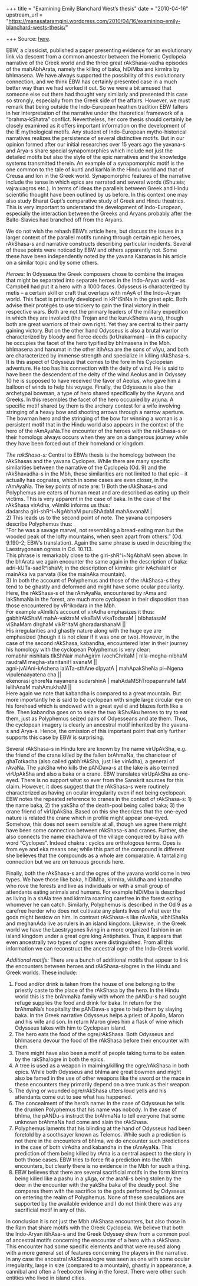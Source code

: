 +++
title = "Examining Emily Blanchard West’s thesis"
date = "2010-04-16"
upstream_url = "https://manasataramgini.wordpress.com/2010/04/16/examining-emily-blanchard-wests-thesis/"

+++
Source: [here](https://manasataramgini.wordpress.com/2010/04/16/examining-emily-blanchard-wests-thesis/).

EBW, a classicist, published a paper presenting evidence for an
evolutionary link via descent from a common ancestor between the Homeric
Cyclopeia narrative of the Greek world and the three great
rAkShasa-vadha episodes of the mahAbhArata, namely the killing of baka,
hiDiMba and kirmIra by bhImasena. We have always supported the
possibility of this evolutionary connection, and we think EBW has
certainly presented case in a much better way than we had worked it out.
So we were a bit amused that someone else out there had thought very
similarly and presented this case so strongly, especially from the Greek
side of the affairs. However, we must remark that being outside the
Indo-European heathen tradition EBW falters in her interpretation of the
narrative under the theoretical framework of a “brahma-kShatra”
conflict. Nevertheless, her core thesis should certainly be closely
examined as it offers important information on the development of the IE
mythological motifs. Any student of Indo-European mytho-historical
narratives realizes the persistence of several distinctive motifs. But
in our opinion formed after our initial researches over 15 years ago the
yavana-s and Arya-s share special synapomorphies which include not just
the detailed motifs but also the style of the epic narratives and the
knowledge systems transmitted therein. An example of a synapomorphic
motif is the one common to the tale of kunti and karNa in the Hindu
world and that of Creusa and Ion in the Greek world. Synapomorphic
features of the narrative include the tense in which epics are narrated
and several words (iShu:eis; vajra:uagros etc.). In terms of ideas the
parallels between Greek and Hindu scientific thought have been outlined
by us before. In this context one may also study Bharat Gupt’s
comparative study of Greek and Hindu theatrics. This is very important
to understand the development of Indo-European, especially the
interaction between the Greeks and Aryans probably after the
Balto-Slavics had branched off from the Aryans.

We do not wish the rehash EBW’s article here, but discuss the issues in
a larger context of the parallel motifs running through certain epic
heroes, rAkShasa-s and narrative constructs describing particular
incidents. Several of these points were noticed by EBW and others
apparently not. Some these have been independently noted by the yavana
Kazanas in his article on a similar topic and by some others.

*Heroes:* In Odysseus the Greek composers chose to combine the images
that might be separated into separate heroes in the Indo-Aryan world –
as Campbell had put it a hero with a 1000 faces. Odysseus is
characterized by metis – a certain skill or craft that overlaps with
mAyA of the Indo-Aryan world. This facet is primarily developed in
kR^iShNa in the great epic. Both advise their protégés to use trickery
to gain the final victory in their respective wars. Both are not the
primary leaders of the military expedition in which they are involved
(the Trojan and the kurukShetra wars), though both are great warriors of
their own right. Yet they are central to their party gaining victory.
But on the other hand Odysseus is also a brutal warrior characterized by
bloody and fierce deeds (krUrakarman) – in this capacity he occupies the
facet of the hero typified by bhImasena in the Mbh. bhImasena and
hanumat in the other itihAsa are the sons of vAyu, and both are
characterized by immense strength and specialize in killing rAkShasa-s.
It is this aspect of Odysseus that comes to the fore in his Cyclopeian
adventure. He too has his connection with the deity of wind. He is said
to have been the descendent of the deity of the wind Aeolus and in
Odyssey 10 he is supposed to have received the favor of Aeolus, who gave
him a balloon of winds to help his voyage. Finally, the Odysseus is also
the archetypal bowman, a type of hero shared specifically by the Aryans
and Greeks. In this resembles the facet of the hero occupied by arjuna.
A specific motif shared by them is the archery contest for a wife
involving stringing of a heavy bow and shooting arrows through a narrow
aperture. The bowman hero and the stringing of the bow for winning a
woman is a persistent motif that in the Hindu world also appears in the
context of the hero of the rAmAyaNa.The encounter of the heroes with the
rakShasa-s or their homologs always occurs when they are on a dangerous
journey while they have been forced out of their homeland or kingdom.

*The rakShasa-s:* Central to EBWs thesis is the homology between the
rAkShasas and the yavana Cyclopes. While there are many specific
similarities between the narrative of the Cyclopeia (Od. 9) and the
rAkShavadha-s in the Mbh, these similarities are not limited to that
epic – it actually has cognates, which in some cases are even closer, in
the rAmAyaNa. The key points of note are: 1) Both the rAkShasa-s and
Polyphemus are eaters of human meat and are described as eating up their
victims. This is very apparent in the case of baka. In the case of the
rAkShasa virAdha, vAlmIki informs us thus:  
dadarsha giri-shR^i\~NgAbhaM puruShAdaM mahAsvanaM \|  
2) This leads us to the second point of note. The yavana composers
describe Polyphemus thus:  
“For he was a savage marvel, not resembling a bread-eating man but the
wooded peak of the lofty mountains, when seen apart from others.” (Od.
9.190-2; EBW’s translation). Again the same phrase is used in describing
the Laestrygonean ogress in Od. 10.113.  
This phrase is remarkably close to the giri-shR^i\~NgAbhaM seen above.
In the bhArata we again encounter the same again in the description of
baka: adri-kUTa-sadR^ishaM; in the description of kirmIra: girir
ivAchalaH or mainAka iva parvata (like the mainAka mountain).  
3) In both the account of Polyphemus and those of the rAkShasa-s they
tend to be ghastly and deformed and might have some ocular peculiarity.
Here, the rAkShasa-s of the rAmAyaNa, encountered by rAma and lakShmaNa
in the forest, are much more cyclopean in their disposition than those
encountered by vR^ikodara in the Mbh.  
For example vAlmIki’s account of virAdha emphasizes it thus:  
gabhIrAkShaM mahA-vaktraM vikaTaM vikaTodaraM \| bIbhatasaM viShaMam
dIrghaM vikR^itaM ghoradarshanaM \|\|  
His irregularities and ghastly nature along with the huge eye are
emphasized (though it is not clear if it was one or two). However, in
the case of the second rAkShasa, kabandha, encountered later in their
journey his homology with the cyclopean Polyphemus is very clear:  
romabhir nishitais tIkShNair mahAgirim ivochChritaM \| nIla-megha-nibhaM
raudraM megha-stanitaniH svanaM \|\|  
agni-jvAlAni-kAshena lalATa-sthAne dIpyatA \| mahApakSheNa pi\~Ngena
vipulenaayatena cha \|\|  
ekenorasi ghoreNa nayanena sudarshinA \| mahAdaMShTropapannaM taM
lelihAnaM mahAmukhaM \|\|  
Here again we note that kabandha is compared to a great mountain. But
more importantly he is said to be cyclopean with single large circular
eye on his forehead which is endowed with a great eyelid and blazes
forth like a fire. Then kabandha goes on to seize the two ikShvAku
heroes to try to eat them, just as Polyphemus seized pairs of Odyesseans
and ate them. Thus, the cyclopean imagery is clearly an ancestral motif
inherited by the yavana-s and Arya-s. Hence, the omission of this
important point that only further supports this case by EBW is
surprising.

Several rAkShasa-s in Hindu lore are known by the name virUpAkSha, e.g.
the friend of the crane killed by the fallen brAhmaNa, the charioteer of
ghaTotkacha (also called gabhIrAkSha, just like virAdha), a general of
rAvaNa. The yakSha who kills the pANDava-s at the lake is also termed
virUpAkSha and also a baka or a crane. EBW translates virUpAkSha as
one-eyed. There is no support what so ever from the Sanskrit sources for
this claim. However, it does suggest that the rAkShasa-s were routinely
characterized as having an ocular irregularity even if not being
cyclopean. EBW notes the repeated reference to cranes in the context of
rAkShasa-s: 1) the name baka, 2) the yakSha of the death-pool being
called baka; 3) the crane friend of virUpAkSha. Based on this she
theorizes that the one-eyed nature is related the crane which in profile
might appear one-eyed. Somehow, this does not seem sensible at all,
though we agree there might have been some connection between rAkShasa-s
and cranes. Further, she also connects the name ekachakra of the village
conquered by baka with word “Cyclopes”. Indeed chakra : cyclos are
orthologous terms. Opes is from eye and eka means one; while this part
of the compound is different she believes that the compounds as a whole
are comparable. A tantalizing connection but we are on tenuous grounds
here.

Finally, both the rAkShasa-s and the ogres of the yavana world come in
two types. We have those like baka, hiDiMba, kirmIra, virAdha and
kabandha who rove the forests and live as individuals or with a small
group of attendants eating animals and humans. For example hiDiMba is
described as living in a shAla tree and kirmIra roaming carefree in the
forest eating whomever he can catch. Similarly, Polyphemus is described
in the Od 9 as a carefree herder who does not cultivate any plants lives
of what ever the gods might bestow on him. In contrast rAkShasa-s like
rAvaNa, vibhIShaNa and meghanAda live as rulers in an island kingdom.
Likewise, in the Greek world we have the Laestrygones living in a more
organized fashion in an island kingdom under a great ogre king
Antiphates. Thus, it appears that even ancestrally two types of ogres
were distinguished. From all this information we can reconstruct the
ancestral ogre of the Indo-Greek world.

*Additional motifs:* There are a bunch of additional motifs that appear
to link the encounters between heroes and rAkShasa-s/ogres in the Hindu
and Greek worlds. These include:  
1) Food and/or drink is taken from the house of one belonging to the
priestly caste to the place of the rAkShasa by the hero. In the Hindu
world this is the brAhmaNa family with whom the pANDu-s had sought
refuge supplies the food and drink for baka. In return for the
brAhmaNa’s hospitality the pANDava-s agree to help them by slaying baka.
In the Greek narrative Odysseus helps a priest of Apollo, Maron and his
wife and son. In return Maron gives him a flask of wine which Odysseus
takes with him to Cyclopean island.  
2) The hero eats the food of the ogre/rAkShasa. Both Odysseus and
bhImasena devour the food of the rAkShasa before their encounter with
them.  
3) There might have also been a motif of people taking turns to be eaten
by the rakSha/ogre in both the epics.  
4) A tree is used as a weapon in maiming/killing the ogre/rAkShasa in
both epics. While both Odysseus and bhIma are great bowmen and might
also be famed in the use of other weapons like the sword or the mace in
these encounters they primarily depend on a tree trunk as their
weapon.  
5) The dying or wounded ogre/rAkShasa utters loud yells and his
attendants come out to see what has happened.  
6) The concealment of the hero’s name: In the case of Odysseus he tells
the drunken Polyphemus that his name was nobody. In the case of bhIma,
the pANDu-s instruct the brAhmaNa to tell everyone that some unknown
brAhmaNa had come and slain the rAkShasa.  
7) Polyphemus laments that his blinding at the hand of Odysseus had been
foretold by a soothsayer known as Telemos. While such a prediction is
not there in the encounters of bhIma, we do encounter such predictions
in the case of both virAdha and kabandha in the rAmAyaNa. This
prediction of them being killed by rAma is a central aspect to the story
in both those cases. EBW tries to force fit a prediction into the Mbh
encounters, but clearly there is no evidence in the Mbh for such a
thing.  
8) EBW believes that there are several sacrificial motifs in the form
kirmIra being killed like a pashu in a yAga, or the araNi-s being stolen
by the deer in the encounter with the yakSha baka of the deadly pool.
She compares them with the sacrifice to the gods performed by Odysseus
on entering the realm of Polyphemus. None of these speculations are
supported by the available evidence and I do not think there was any
sacrificial motif in any of this.

In conclusion it is not just the Mbh rAkShasa encounters, but also those
in the Ram that share motifs with the Greek Cyclopeia. We believe that
both the Indo-Aryan itihAsa-s and the Greek Odyssey drew from a common
pool of ancestral motifs concerning the encounter of a hero with a
rAkShasa. This encounter had some specific elements and that were reused
along with a more general set of features concerning the players in the
narrative. In any case the ancestral rAkShasa/ogre was seen as one with
some ocular irregularity, large in size (compared to a mountain),
ghastly in appearance, a cannibal and often a freebooter living in the
forest. There were other such entities who lived in island cities.

